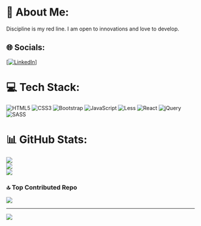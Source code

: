 # 💫 About Me:
Discipline is my red line. I am open to innovations and love to develop.


## 🌐 Socials:
[[![LinkedIn](https://img.shields.io/badge/LinkedIn-%230077B5.svg?logo=linkedin&logoColor=white)](https://linkedin.com/in/linkedin.com/in/aslan-nazarov)]

# 💻 Tech Stack:
![HTML5](https://img.shields.io/badge/html5-%23E34F26.svg?style=for-the-badge&logo=html5&logoColor=white) ![CSS3](https://img.shields.io/badge/css3-%231572B6.svg?style=for-the-badge&logo=css3&logoColor=white) ![Bootstrap](https://img.shields.io/badge/bootstrap-%23563D7C.svg?style=for-the-badge&logo=bootstrap&logoColor=white) ![JavaScript](https://img.shields.io/badge/javascript-%23323330.svg?style=for-the-badge&logo=javascript&logoColor=%23F7DF1E) ![Less](https://img.shields.io/badge/less-2B4C80?style=for-the-badge&logo=less&logoColor=white) ![React](https://img.shields.io/badge/react-%2320232a.svg?style=for-the-badge&logo=react&logoColor=%2361DAFB) ![jQuery](https://img.shields.io/badge/jquery-%230769AD.svg?style=for-the-badge&logo=jquery&logoColor=white) ![SASS](https://img.shields.io/badge/SASS-hotpink.svg?style=for-the-badge&logo=SASS&logoColor=white)
# 📊 GitHub Stats:
![](https://github-readme-stats.vercel.app/api?username=Aslan0N&theme=dark&hide_border=false&include_all_commits=true&count_private=false)<br/>
![](https://github-readme-streak-stats.herokuapp.com/?user=Aslan0N&theme=dark&hide_border=false)<br/>
![](https://github-readme-stats.vercel.app/api/top-langs/?username=Aslan0N&theme=dark&hide_border=false&include_all_commits=true&count_private=false&layout=compact)

### 🔝 Top Contributed Repo
![](https://github-contributor-stats.vercel.app/api?username=Aslan0N&limit=5&theme=dark&combine_all_yearly_contributions=true)

---
[![](https://visitcount.itsvg.in/api?id=Aslan0N&icon=0&color=0)](https://visitcount.itsvg.in)

<!-- Proudly created with GPRM ( https://gprm.itsvg.in ) -->
